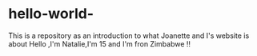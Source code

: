 # hello-world-
This is a repository as an introduction to what Joanette and I's website  is about 
Hello ,I'm Natalie,I'm 15 and I'm fron Zimbabwe !!
